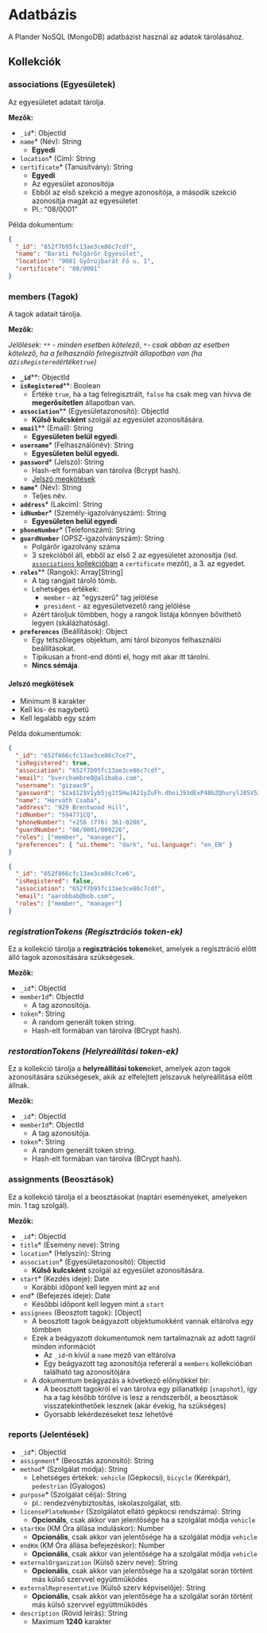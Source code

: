 # Adatbázis

A Plander NoSQL (MongoDB) adatbázist használ az adatok tárolásához.

## Kollekciók

### associations (Egyesületek)

Az egyesületet adatait tárolja.

**Mezők:**

- `_id`\*: ObjectId
- `name`\* (Név): String
  - **Egyedi**
- `location`\* (Cím): String
- `certificate`\* (Tanúsítvány): String
  - **Egyedi**
  - Az egyesület azonosítója
  - Ebből az első szekció a megye azonosítója, a második szekció azonosítja magát az egyesületet
  - Pl.: "08/0001"

Példa dokumentum:

```json
{
  "_id": "652f7b95fc13ae3ce86c7cdf",
  "name": "Baráti Polgárõr Egyesület",
  "location": "9081 Győrújbarát Fő u. 1",
  "certificate": "08/0001"
}
```

### members (Tagok)

A tagok adatait tárolja.

**Mezők:**

_Jelölések: `**` - minden esetben kötelező, `*`- csak abban az esetben kötelező, ha a felhasználó felregisztrált állapotban van (ha az`isRegistered`értéke`true`)_

- **`_id`**\*\*: ObjectId
- **`isRegistered`**\*\*: Boolean
  - Értéke `true`, ha a tag felregisztrált, `false` ha csak meg van hívva de **megerősítetlen** állapotban van.
- **`association`**\*\* (Egyesületazonosító): ObjectId
  - **Külső kulcsként** szolgál az egyesület azonosítására.
- **`email`**\*\* (Email): String
  - **Egyesületen belül egyedi**.
- **`username`**\* (Felhasználónév): String
  - **Egyesületen belül egyedi.**
- **`password`**\* (Jelszó): String
  - Hash-elt formában van tárolva (Bcrypt hash).
  - [Jelszó megkötések](#jelszó-megkötések)
- **`name`**\* (Név): String
  - Teljes név.
- **`address`**\* (Lakcím): String
- **`idNumber`**\* (Személy-igazolványszám): String
  - **Egyesületen belül egyedi**
- **`phoneNumber`**\* (Telefonszám): String
- **`guardNumber`** (OPSZ-igazolványszám): String
  - Polgárőr igazolvány száma
  - 3 szekcióból áll, ebből az első 2 az egyesületet azonosítja (lsd. [`associations` kollekcióban](#associations-egyesületek) a `certificate` mezőt), a 3. az egyedet.
- **`roles`**\*\* (Rangok): Array[String]
  - A tag rangjait tároló tömb.
  - Lehetséges értékek:
    - `member` - az "egyszerű" tag jelölése
    - `president` - az egyesületvezető rang jelölése
  - Azért tároljuk tömbben, hogy a rangok listája könnyen bővíthető legyen (skálázhatóság).
- **`preferences`** (Beállítások): Object
  - Egy tetszőleges objektum, ami tárol bizonyos felhasználói beállításokat.
  - Tipikusan a front-end dönti el, hogy mit akar itt tárolni.
  - **Nincs sémája**.

#### Jelszó megkötések

- Minimum 8 karakter
- Kell kis- és nagybetű
- Kell legalább egy szám

Példa dokumentumok:

```json
{
  "_id": "652f866cfc13ae3ce86c7ce7",
  "isRegistered": true,
  "association": "652f7b95fc13ae3ce86c7cdf",
  "email": "bverchambre0@alibaba.com",
  "username": "gizaac0",
  "password": "$2a$12$V1yb5jg1tSHwJA21yZuFh.dboiJ93dExP48bZQhurylJ85V53yoKi",
  "name": "Horváth Csaba",
  "address": "929 Brentwood Hill",
  "idNumber": "594771CQ",
  "phoneNumber": "+256 (776) 361-0286",
  "guardNumber": "08/0001/009226",
  "roles": ["member", "manager"],
  "preferences": { "ui.theme": "dark", "ui.language": "en_EN" }
}
```

```json
{
  "_id": "652f866cfc13ae3ce86c7ce6",
  "isRegistered": false,
  "association": "652f7b95fc13ae3ce86c7cdf",
  "email": "aarobbab@bob.com",
  "roles": ["member", "manager"]
}
```

### _registrationTokens (Regisztrációs token-ek)_

Ez a kollekció tárolja a **regisztrációs token**eket, amelyek a regisztráció előtt álló tagok azonosítására szükségesek.

**Mezők:**

- `_id`\*: ObjectId
- `memberId`\*: ObjectId
  - A tag azonosítója.
- `token`\*: String
  - A random generált token string.
  - Hash-elt formában van tárolva (BCrypt hash).

### _restorationTokens (Helyreállítási token-ek)_

Ez a kollekció tárolja a **helyreállítási token**eket, amelyek azon tagok azonosítására szükségesek, akik az elfelejtett jelszavuk helyreállítása előtt állnak.

**Mezők:**

- `_id`\*: ObjectId
- `memberId`\*: ObjectId
  - A tag azonosítója.
- `token`\*: String
  - A random generált token string.
  - Hash-elt formában van tárolva (BCrypt hash).

### assignments (Beosztások)

Ez a kollekció tárolja el a beosztásokat (naptári eseményeket, amelyeken min. 1 tag szolgál).

**Mezők:**

- `_id`\*: ObjectId
- `title`\* (Esemény neve): String
- `location`\* (Helyszín): String
- `association`\* (Egyesületazonosító): ObjectId
  - **Külső kulcsként** szolgál az egyesület azonosítására.
- `start`\* (Kezdés ideje): Date
  - Korábbi időpont kell legyen mint az `end`
- `end`\* (Befejezés ideje): Date
  - Későbbi időpont kell legyen mint a `start`
- `assignees` (Beosztott tagok): [Object]
  - A beosztott tagok beágyazott objektumokként vannak eltárolva egy tömbben
  - Ezek a beágyazott dokumentumok nem tartalmaznak az adott tagról minden információt
    - Az `_id`-n kívül a `name` mező van eltárolva
    - Egy beágyazott tag azonosítója refererál a `members` kollekcióban található tag azonosítójára
  - A dokumentum beágyazás a következő előnyökkel bír:
    - A beosztott tagokról el van tárolva egy pillanatkép (`snapshot`),
      így ha a tag később törölve is lesz a rendszerből, a beosztások visszatekinthetőek lesznek (akár évekig, ha szükséges)
    - Gyorsabb lekérdezéseket tesz lehetővé


### reports (Jelentések)

- `_id`\*: ObjectId
- `assignment`\* (Beosztás azonosító): String
- `method`* (Szolgálat módja): String
  - Lehetséges értékek: `vehicle` (Gépkocsi), `bicycle` (Kerékpár), `pedestrian` (Gyalogos)
- `purpose`\* (Szolgálat célja): String
  - pl.: rendezvénybiztosítás, iskolaszolgálat, stb.
- `licensePlateNumber` (Szolgálatot ellátó gépkocsi rendszáma): String
  - **Opcionáls**, csak akkor van jelentősége ha a szolgálat módja `vehicle`
- `startKm` (KM Óra állása induláskor): Number
  - **Opcionális**, csak akkor van jelentősége ha a szolgálat módja `vehicle`
- `endKm` (KM Óra állása befejezéskor): Number
  - **Opcionális**, csak akkor van jelentősége ha a szolgálat módja `vehicle`
- `externalOrganization` (Külső szerv neve): String
  - **Opcionális**, csak akkor van jelentősége ha a szolgálat során történt más külső szervvel együttműködés
- `externalRepresentative` (Külső szerv képviselője): String
  - **Opcionális**, csak akkor van jelentősége ha a szolgálat során történt más külső szervvel együttműködés
- `description` (Rövid leírás): String
  - Maximum **1240** karakter